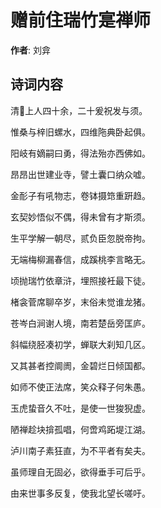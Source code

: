 # 赠前住瑞竹寔禅师

**作者**: 刘弇

## 诗词内容

清𪾦上人四十余，二十爰祝发与须。

惟桑与梓旧螺水，四维陁典卧起俱。

阳岐有嫡嗣曰勇，得法殆亦西佛如。

昂昂出世建业寺，譬土囊口纳众嘘。

金耏子有吼物志，卷钵摄筇重趼趋。

玄契妙悟似不偶，得未曾有才斯须。

生平学解一朝尽，贰负臣忽脱帝拘。

无端梅柳漏春信，成蹊桃李言略无。

顷抛瑞竹依章浒，埋照接衽最下徒。

楮衾菅席聊卒岁，末俗未觉谁龙猪。

苍岑白涧谢人境，南若楚岳旁匡庐。

斜幅绕胫凑初学，蝉联大刹知几区。

又其甚者控阛阓，金碧烂日倾国都。

如师不使正法席，笑众释子何朱愚。

玉虎蛰音久不吐，是使一世狻猊虚。

陋禅趁块揜孤唱，何啻鸡跖堤江湖。

泸川南子素狂直，为不平者有矣夫。

虽师理自无固必，欲得垂手可后乎。

由来世事多反复，使我北望长嗟吁。

